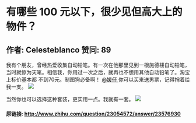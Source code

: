 # 有哪些 100 元以下，很少见但高大上的物件？
## 作者: Celesteblanco  赞同: 89
我有个朋友，曾经热爱收集自动铅笔。有一次在他那里见到一根施德楼自动铅笔，当时就惊为天笔。相信我，你用过一次之后，就再也不想用其他自动铅笔了。淘宝上标价基本都
不到70元。制图狗必备啊！ [ @媛仔
](http://www.zhihu.com/people/0ed95c3680b1a2087331a724b7f48f3a)
你可以买来送男票，记得捎着给我一支。
![](http://pic3.zhimg.com/207d63c34659c7a9998d1e628a986768_b.jpg)

  
当然你也可以选择这种套装，更实用一点。我就有一套。
![](http://pic4.zhimg.com/7198f661d2c9f94355171eede1a8d96f_b.jpg)



#### 原链接: http://www.zhihu.com/question/23054572/answer/23576930